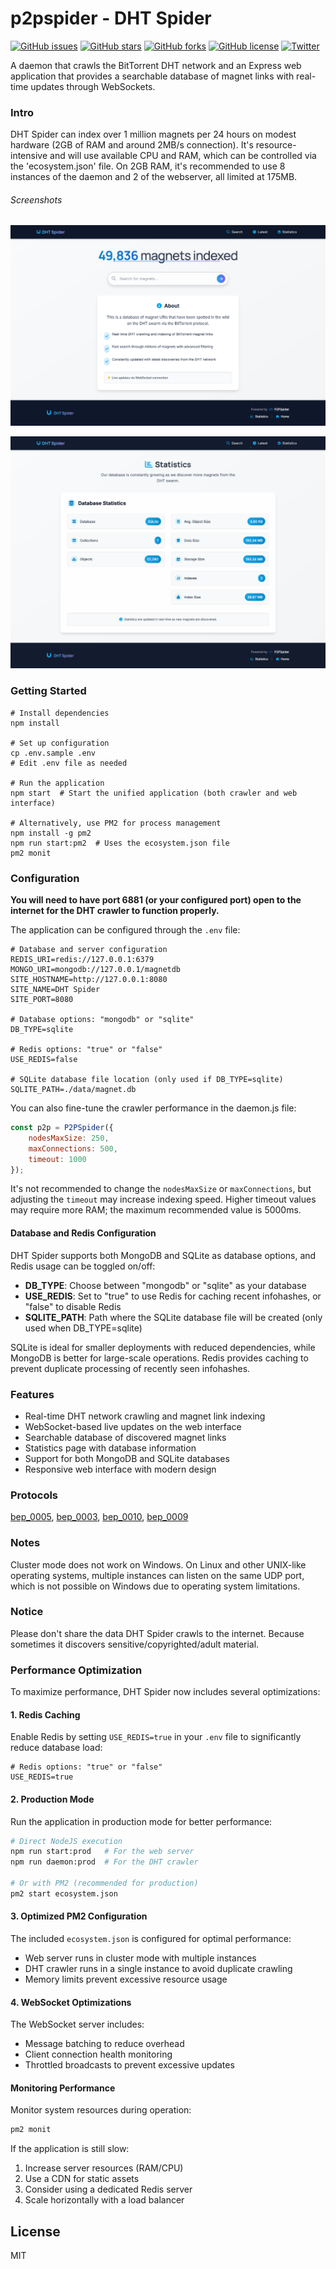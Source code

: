 # p2pspider - DHT Spider

[![GitHub issues](https://img.shields.io/github/issues/thejordanprice/p2pspider.svg)](https://github.com/thejordanprice/p2pspider/issues)
[![GitHub stars](https://img.shields.io/github/stars/thejordanprice/p2pspider.svg)](https://github.com/thejordanprice/p2pspider/stargazers)
[![GitHub forks](https://img.shields.io/github/forks/thejordanprice/p2pspider.svg)](https://github.com/thejordanprice/p2pspider/network)
[![GitHub license](https://img.shields.io/github/license/thejordanprice/p2pspider.svg)](https://github.com/thejordanprice/p2pspider/blob/master/LICENSE)
[![Twitter](https://img.shields.io/twitter/url/https/github.com/thejordanprice/p2pspider.svg?style=social)](https://twitter.com/intent/tweet?text=Wow:&url=https%3A%2F%2Fgithub.com%2Fthejordanprice%2Fp2pspider)

A daemon that crawls the BitTorrent DHT network and an Express web application that provides a searchable database of magnet links with real-time updates through WebSockets.

### Intro

DHT Spider can index over 1 million magnets per 24 hours on modest hardware (2GB of RAM and around 2MB/s connection). It's resource-intensive and will use available CPU and RAM, which can be controlled via the 'ecosystem.json' file. On 2GB RAM, it's recommended to use 8 instances of the daemon and 2 of the webserver, all limited at 175MB.

###### Screenshots

![DHT Spider Home Page](docs/screenshots/0.png)

![DHT Spider Search Results](docs/screenshots/1.png)

### Getting Started

```
# Install dependencies
npm install

# Set up configuration
cp .env.sample .env
# Edit .env file as needed

# Run the application
npm start  # Start the unified application (both crawler and web interface)

# Alternatively, use PM2 for process management
npm install -g pm2
npm run start:pm2  # Uses the ecosystem.json file
pm2 monit
```

### Configuration

**You will need to have port 6881 (or your configured port) open to the internet for the DHT crawler to function properly.**

The application can be configured through the `.env` file:

```
# Database and server configuration
REDIS_URI=redis://127.0.0.1:6379
MONGO_URI=mongodb://127.0.0.1/magnetdb
SITE_HOSTNAME=http://127.0.0.1:8080
SITE_NAME=DHT Spider
SITE_PORT=8080

# Database options: "mongodb" or "sqlite"
DB_TYPE=sqlite

# Redis options: "true" or "false"
USE_REDIS=false

# SQLite database file location (only used if DB_TYPE=sqlite)
SQLITE_PATH=./data/magnet.db
```

You can also fine-tune the crawler performance in the daemon.js file:

```javascript
const p2p = P2PSpider({
    nodesMaxSize: 250,
    maxConnections: 500,
    timeout: 1000
});
```

It's not recommended to change the `nodesMaxSize` or `maxConnections`, but adjusting the `timeout` may increase indexing speed. Higher timeout values may require more RAM; the maximum recommended value is 5000ms.

#### Database and Redis Configuration

DHT Spider supports both MongoDB and SQLite as database options, and Redis usage can be toggled on/off:

- **DB_TYPE**: Choose between "mongodb" or "sqlite" as your database
- **USE_REDIS**: Set to "true" to use Redis for caching recent infohashes, or "false" to disable Redis
- **SQLITE_PATH**: Path where the SQLite database file will be created (only used when DB_TYPE=sqlite)

SQLite is ideal for smaller deployments with reduced dependencies, while MongoDB is better for large-scale operations. Redis provides caching to prevent duplicate processing of recently seen infohashes.

### Features

- Real-time DHT network crawling and magnet link indexing
- WebSocket-based live updates on the web interface
- Searchable database of discovered magnet links
- Statistics page with database information
- Support for both MongoDB and SQLite databases
- Responsive web interface with modern design

### Protocols

[bep_0005](http://www.bittorrent.org/beps/bep_0005.html), [bep_0003](http://www.bittorrent.org/beps/bep_0003.html), [bep_0010](http://www.bittorrent.org/beps/bep_0010.html), [bep_0009](http://www.bittorrent.org/beps/bep_0009.html)

### Notes

Cluster mode does not work on Windows. On Linux and other UNIX-like operating systems, multiple instances can listen on the same UDP port, which is not possible on Windows due to operating system limitations.

### Notice

Please don't share the data DHT Spider crawls to the internet. Because sometimes it discovers sensitive/copyrighted/adult material.

### Performance Optimization

To maximize performance, DHT Spider now includes several optimizations:

#### 1. Redis Caching
Enable Redis by setting `USE_REDIS=true` in your `.env` file to significantly reduce database load:
```
# Redis options: "true" or "false"
USE_REDIS=true
```

#### 2. Production Mode
Run the application in production mode for better performance:
```bash
# Direct NodeJS execution
npm run start:prod   # For the web server
npm run daemon:prod  # For the DHT crawler

# Or with PM2 (recommended for production)
pm2 start ecosystem.json
```

#### 3. Optimized PM2 Configuration
The included `ecosystem.json` is configured for optimal performance:
- Web server runs in cluster mode with multiple instances
- DHT crawler runs in a single instance to avoid duplicate crawling
- Memory limits prevent excessive resource usage

#### 4. WebSocket Optimizations
The WebSocket server includes:
- Message batching to reduce overhead
- Client connection health monitoring
- Throttled broadcasts to prevent excessive updates

#### Monitoring Performance
Monitor system resources during operation:
```bash
pm2 monit
```

If the application is still slow:
1. Increase server resources (RAM/CPU)
2. Use a CDN for static assets
3. Consider using a dedicated Redis server
4. Scale horizontally with a load balancer

## License

MIT
